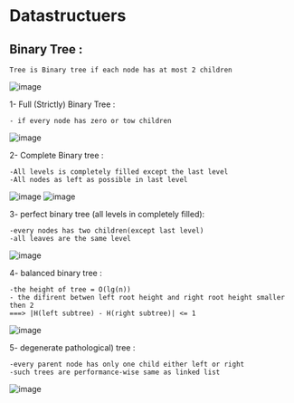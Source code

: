 # Datastructuers

## Binary Tree :
	Tree is Binary tree if each node has at most 2 children
 ![image](https://github.com/EslamAymann22/DataStructuers/assets/145445476/b68004d0-6729-487b-95ff-5035ea26675b)


1- Full (Strictly) Binary Tree :

	- if every node has zero or tow children
  ![image](https://github.com/EslamAymann22/DataStructuers/assets/145445476/471fc588-a34b-41b6-b663-032c0084fbc9)
 

2- Complete Binary tree :

	-All levels is completely filled except the last level 
	-All nodes as left as possible in last level 
![image](https://github.com/EslamAymann22/DataStructuers/assets/145445476/209cf150-9210-437e-8ea8-7e84d582eb78) ![image](https://github.com/EslamAymann22/DataStructuers/assets/145445476/740a1d19-de60-4989-b341-a16680149108)

3- perfect binary tree (all levels in completely filled):

	-every nodes has two children(except last level)
	-all leaves are the same level
 ![image](https://github.com/EslamAymann22/DataStructuers/assets/145445476/25369566-0088-4517-9096-f7e8e515951f)

4- balanced binary tree :

	-the height of tree = O(lg(n))
	- the difirent betwen left root height and right root height smaller then 2
    ===> |H(left subtree) - H(right subtree)| <= 1
![image](https://github.com/EslamAymann22/DataStructuers/assets/145445476/698643e0-47c8-4b1c-8a3b-b1479ff8e704)


5- degenerate pathological) tree :

	-every parent node has only one child either left or right 
	-such trees are performance-wise same as linked list
 ![image](https://github.com/EslamAymann22/DataStructuers/assets/145445476/4d447b0f-751f-4c48-874d-d4a63bf1e663)

 
